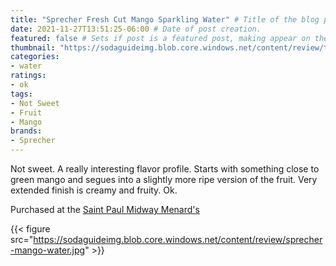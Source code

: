 ```yaml
---
title: "Sprecher Fresh Cut Mango Sparkling Water" # Title of the blog post.
date: 2021-11-27T13:51:25-06:00 # Date of post creation.
featured: false # Sets if post is a featured post, making appear on the home page side bar.
thumbnail: "https://sodaguideimg.blob.core.windows.net/content/review/thumbs/sprecher-mango-water.jpg" # Sets thumbnail image appearing inside card on homepage.
categories:
- water
ratings:
- ok
tags:
- Not Sweet
- Fruit
- Mango
brands:
- Sprecher
---
```


Not sweet. A really interesting flavor profile. Starts with something close to green mango and segues into a slightly more ripe version of the fruit. Very extended finish is creamy and fruity. Ok.

Purchased at the [Saint Paul Midway Menard's](https://www.menards.com/main/storeDetails.html?store=3181)

{{< figure src="https://sodaguideimg.blob.core.windows.net/content/review/sprecher-mango-water.jpg" >}}
